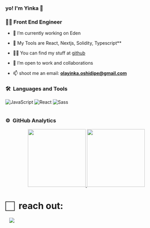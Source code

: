 ### yo! I'm Yinka 👋

<!--
**geniusyinka** is a ✨ _special_ ✨ repository because its `README.md` (this file) appears on your GitHub profile.

Here are some ideas to get you started:

- 🔭 I’m currently working on ...
- 🌱 I’m currently learning ...
- 👯 I’m looking to collaborate on ...
- 🤔 I’m looking for help with ...
- 💬 Ask me about ...
- 📫 How to reach me: ...
- 😄 Pronouns: ...
- ⚡ Fun fact: ...
-->

<h3>👨‍💻 Front End Engineer </h3>

- 🔭 I’m currently working on Eden

- 🌱 My Tools are React, Nextjs, Solidity, Typescript**

- 👨‍💻 You can find my stuff at [github](https://github.com/geniusyinka?tab=repositories)

- 👯 I’m open to work and collaborations

- 📫 shoot me an email: **olayinka.oshidipe@gmail.com**



### 🛠 &nbsp;Languages and Tools

![JavaScript](https://img.shields.io/badge/-JavaScript-%23F7DF1C?style=for-the-badge&logo=javascript&logoColor=000000&labelColor=%23F7DF1C&color=%23FFCE5A)
![React](https://img.shields.io/badge/-React-61DAFB?style=for-the-badge&logo=react&logoColor=ffffff)
![Sass](https://img.shields.io/badge/-Sass-%23CC6699?style=for-the-badge&logo=sass&logoColor=ffffff)
<br>
<br>

### ⚙️ &nbsp;GitHub Analytics

<p align="center">
<a href="https://github.com/geniusyinka">
<img height="180em" src="https://github-readme-stats-eight-theta.vercel.app/api?username=geniusyinka&show_icons=true&theme=algolia&include_all_commits=true&count_private=true"/>
<img height="180em" src="https://github-readme-stats-eight-theta.vercel.app/api/top-langs/?username=geniusyinka&layout=compact&langs_count=8&theme=algolia"/>
</a>
</p>


#  🏻&nbsp; reach out: 

<p>
&nbsp;&nbsp;
<a href="https://twitter.com/geniusyinka"><img src="https://img.shields.io/badge/Twitter-1DA1F2?style=for-the-badge&logo=twitter&logoColor=white"/></a> 

&nbsp;&nbsp;
</p>  
